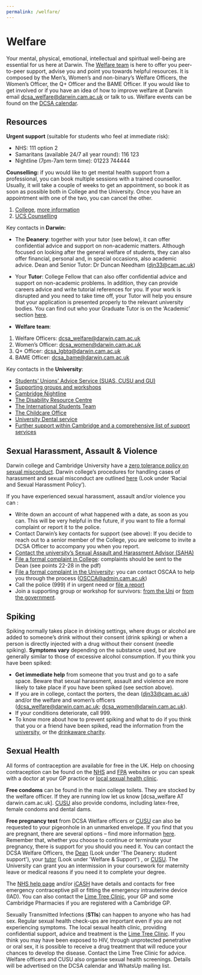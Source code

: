 ```yaml
---
permalink: /welfare/
---
```


# Welfare

Your mental, physical, emotional, intellectual and spiritual well-being are essential for us here at Darwin. The 
<a href="{{site.baseurl | absolute_url}}/meet-the-dcsa">Welfare team</a> is here to offer you peer-to-peer support, advise you and point you towards helpful resources. It is composed by the Men’s, Women’s and non-binary’s Welfare Officers, the Women’s Officer, the Q+ Officer and the BAME Officer. If you would like to get involved or if you have an idea of how to improve welfare at Darwin email dcsa_welfare@darwin.cam.ac.uk or talk to us. Welfare events can be found on the <a href="{{site.baseurl | absolute_url}}/events">DCSA calendar</a>.

## Resources

**Urgent support** (suitable for students who feel at immediate risk):
- NHS: 111 option 2
- Samaritans (available 24/7 all year round): 116 123
- Nightline (7pm-7am term time): 01223 744444


**Counselling:** if you would like to get mental health support from a professional, you can book multiple sessions with a trained counsellor. Usually, it will take a couple of weeks to get an appointment, so book it as soon as possible both in College and the University. Once you have an appointment with one of the two, you can cancel the other. 

1.	[College](https://forms.counselling.cam.ac.uk/titanium/Hwc/Main/Menu), [more information](https://www.counselling.cam.ac.uk/cbccouns/darwin)
2.	[UCS Counselling](https://www.counselling.cam.ac.uk/)



Key contacts in **Darwin:** 
- The **Deanery**: together with your tutor (see below), it can offer confidential advice and support on non-academic matters. Although focused on looking after the general welfare of students, they can also offer financial, personal and, in special occasions, also academic advice. 
Dean and Senior Tutor: Dr Duncan Needham (djn33@cam.ac.uk)


- Your **Tutor**: College Fellow that can also offer confidential advice and support on non-academic problems. In addition, they can provide careers advice and write tutorial references for you. If your work is disrupted and you need to take time off, your Tutor will help you ensure that your application is presented properly to the relevant university bodies. You can find out who your Graduate Tutor is on the ‘Academic’ section [here](https://www.camsis.cam.ac.uk).


- **Welfare team**: 
1. Welfare Officers: dcsa_welfare@darwin.cam.ac.uk
2. Women’s Officer: dcsa_women@darwin.cam.ac.uk
3. Q+ Officer: dcsa_lgbtq@darwin.cam.ac.uk
4. BAME Officer: dcsa_bame@darwin.cam.ac.uk

Key contacts in the **University**:
  - [Students’ Unions’ Advice Service (SUAS, CUSU and GU)](https://www.studentadvice.cam.ac.uk/)
  - [Supporting groups and workshops](https://www.counselling.cam.ac.uk/GroupsAndWorkshops)
  - [Cambridge Nightline](https://cambridge.nightline.ac.uk/)
  - [The Disability Resource Centre](https://drcbeds.org.uk/?gclid=EAIaIQobChMIp6nYgpve5wIVSrDtCh1sVQG-EAAYASAAEgK5aPD_BwE)
  - [The International Students Team](https://www.iso.admin.cam.ac.uk/)
  - [The Childcare Office](https://www.childcare.admin.cam.ac.uk/)
  - [University Dental service](https://www.studentwellbeing.admin.cam.ac.uk/nhs-and-healthcare/dental-health)
  - [Further support within Cambridge and a comprehensive list of support services](https://www.studentwellbeing.admin.cam.ac.uk/where-go-accessing-support)




## Sexual Harassment, Assault & Violence

Darwin college and Cambridge University have a [zero tolerance policy on sexual misconduct](https://www.cam.ac.uk/news/university-of-cambridge-launches-campaign-to-promote-zero-tolerance-of-sexual-misconduct). Darwin college’s procedures for handling cases of harassment and sexual misconduct are outlined [here](https://www.darwin.cam.ac.uk/governance-and-policies) (Look under ‘Racial and Sexual Harassment Policy’).


If you have experienced sexual harassment, assault and/or violence you can :
-	Write down an account of what happened with a date, as soon as you can. This will be very helpful in the future, if you want to file a formal complaint or report it to the police. 
-	Contact Darwin’s key contacts for support (see above): If you decide to reach out to a senior member of the College, you are welcome to invite a DCSA Officer to accompany you when you report.
-	[Contact the university’s Sexual Assault and Harassment Advisor (SAHA)](https://www.counselling.cam.ac.uk/sexual-assault-and-harassment-advisor)
-	[File a formal complaint in College](https://www.darwin.cam.ac.uk/sites/default/files/2019-06/Darwin%20College%20Harassment%20and%20Sexual%20Misconduct%20Guidelines%20and%20Procedures.pdf): complaints should be sent to the Dean (see points 22-28 in the pdf)
-	[File a formal complaint in the University](https://www.studentcomplaints.admin.cam.ac.uk): you can contact OSCAA to help you through the process (OSCCA@admin.cam.ac.uk)
-	Call the police (999) if in urgent need or [file a report](https://www.cambs.police.uk/information-and-services/Serious-sexual-offences-and-rape/How-to-report)
-	Join a supporting group or workshop for survivors: 
    [from the Uni](https://www.counselling.cam.ac.uk/GroupsAndWorkshops) or 
    [from the government](https://www.thehavens.org.uk/contact-us/).



## Spiking
Spiking normally takes place in drinking settings, where drugs or alcohol are added to someone’s drink without their consent (drink spiking) or when a person is directly injected with a drug without their consent (needle spiking). **Symptoms vary** depending on the substance used, but are generally similar to those of excessive alcohol consumption. If you think you have been spiked:


-	**Get immediate help** from someone that you trust and go to a safe space. Beware that sexual harassment, assault and violence are more likely to take place if you have been spiked (see section above). 
-	If you are in college, contact the porters, the dean (djn33@cam.ac.uk) and/or the welfare and women’s officers (dcsa_welfare@darwin.cam.ac.uk; dcsa_women@darwin.cam.ac.uk). 
-	If your conditions deteriorate, call 999. 
-	To know more about how to prevent spiking and what to do if you think that you or a friend have been spiked, read the information from the [university](https://www.studentwellbeing.admin.cam.ac.uk/support-particular-issues/drink-spiking), or the [drinkaware charity](https://www.drinkaware.co.uk/advice/staying-safe-while-drinking/drink-spiking-and-date-rape-drugs/).



## Sexual Health

All forms of contraception are available for free in the UK. Help on choosing contraception can be found on the [NHS](https://www.nhs.uk/common-health-questions/sexual-health/) and [FPA](https://www.fpa.org.uk/) websites or you can speak with a doctor at your GP practice or [local sexual health clinic](https://www.icash.nhs.uk/where-to-go/icash-cambridgeshire/lime-tree-clinic-cambridge).

**Free condoms**  can be found in the main college toilets. They are stocked by the welfare officer. If they are running low let us know [dcsa_welfare AT darwin.cam.ac.uk]. [CUSU](https://www.cusu.co.uk/) also provide condoms, including latex-free, female condoms and dental dams.

**Free pregnancy test** from DCSA Welfare officers or [CUSU](https://www.cusu.co.uk/) can also be requested to your pigeonhole in an unmarked envelope. If you find that you are pregnant, there are several options – find more information [here](https://www.sexwise.fpa.org.uk/). Remember that, whether you choose to continue or terminate your pregnancy, there is support for you should you need it. You can contact the DCSA Welfare Officers, the [Dean](https://www.darwin.cam.ac.uk/info-book#) (Look under 'The Deanery: student support'), your [tutor](https://www.darwin.cam.ac.uk/current-members#) (Look under 'Welfare & Support') , or [CUSU](https://www.cusu.co.uk/). The University can grant you an intermission in your coursework for maternity leave or medical reasons if you need it to complete your degree.

The [NHS help page](https://www.nhs.uk/live-well/sexual-health/getting-contraception/) and/or [iCASH](https://www.icash.nhs.uk/) have details and contacts for free emergency contraceptive pill or fitting the emergency intrauterine device (IAD). You can also contact the [Lime Tree Clinic](https://www.icash.nhs.uk/where-to-go/icash-cambridgeshire/lime-tree-clinic-cambridge), your GP and some Cambridge Pharmacies if you are registered with a Cambridge GP.

Sexually Transmitted Infections (**STIs**) can happen to anyone who has had sex. Regular sexual health check-ups are important even if you are not experiencing symptoms. The local sexual health clinic, providing confidential support, advice and treatment is the [Lime Tree Clinic](https://www.icash.nhs.uk/where-to-go/icash-cambridgeshire/lime-tree-clinic-cambridge).  If you think you may have been exposed to HIV, through unprotected penetrative or oral sex, it is possible to receive a drug treatment that will reduce your chances to develop the disease. Contact the Lime Tree Clinic for advice. Welfare officers and CUSU also organise sexual health screenings. Details will be advertised on the DCSA calendar and WhatsUp mailing list.
